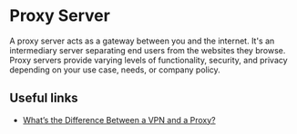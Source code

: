 # Proxy Server

A proxy server acts as a gateway between you and the internet. It's an intermediary server separating end users from the websites they browse. Proxy servers provide varying levels of functionality, security, and privacy depending on your use case, needs, or company policy.

## Useful links

- [What’s the Difference Between a VPN and a Proxy?](https://www.howtogeek.com/247190/whats-the-difference-between-a-vpn-and-a-proxy/)
